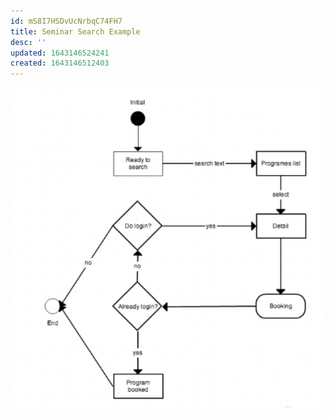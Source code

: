 ```yaml
---
id: mS8I7HSDvUcNrbqC74FH7
title: Seminar Search Example
desc: ''
updated: 1643146524241
created: 1643146512403
---
```


![](/assets/images/2022-01-25-14-35-22.png)